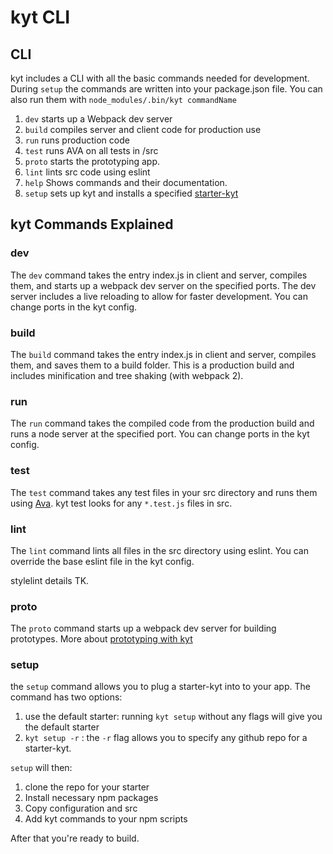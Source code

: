 # kyt CLI

## CLI
kyt includes a CLI with all the basic commands needed for development.
During `setup` the commands are written into your package.json file.
You can also run them with `node_modules/.bin/kyt commandName`

1. `dev` starts up a Webpack dev server
2. `build` compiles server and client code for production use
3. `run` runs production code
4. `test` runs AVA on all tests in /src
5. `proto` starts the prototyping app.
6. `lint` lints src code using eslint
7. `help` Shows commands and their documentation. 
8. `setup` sets up kyt and installs a specified [starter-kyt](/Starterkyts.md)

## kyt Commands Explained 

### dev
The `dev` command takes the entry index.js in client and server, compiles them, and starts up a webpack dev server on the specified ports. The dev server includes a live reloading to allow for faster development. 
You can change ports in the kyt config.

### build
The `build` command takes the entry index.js in client and server, compiles them, and saves them to a build folder. This is a production build and includes minification and tree shaking (with webpack 2). 

### run
The `run` command takes the compiled code from the production build and runs a node server at the specified port. 
You can change ports in the kyt config.

### test
The `test` command takes any test files in your src directory and runs them using [Ava](https://github.com/avajs/ava). 
kyt test looks for any `*.test.js` files in src.

### lint
The `lint` command lints all files in the src directory using eslint. 
You can override the base eslint file in the kyt config.

stylelint details TK.

### proto
The `proto` command starts up a webpack dev server for building prototypes.
More about [prototyping with kyt](/prototype)

### setup
the `setup` command allows you to plug a starter-kyt into to your app. 
The command has two options:
1. use the default starter: running `kyt setup` without any flags will give you the default starter
2. `kyt setup -r` : the `-r` flag allows you to specify any github repo for a starter-kyt.

`setup` will then:
1. clone the repo for your starter
2. Install necessary npm packages
3. Copy configuration and src
4. Add kyt commands to your npm scripts 

After that you're ready to build. 
